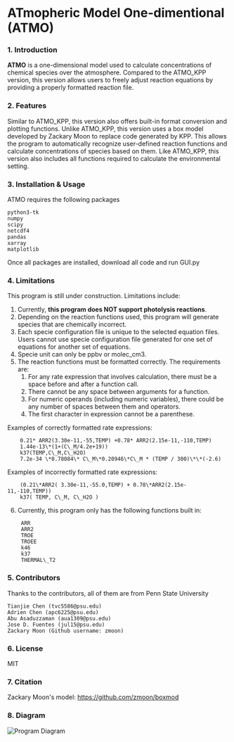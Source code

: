 # ATmopheric Model One-dimentional (ATMO)

### 1. Introduction

**ATMO** is a one-dimensional model used to calculate concentrations of chemical species over the atmosphere. 
Compared to the ATMO\_KPP version, this version allows users to freely adjust reaction equations by providing 
a properly formatted reaction file.

### 2. Features

Similar to ATMO\_KPP, this version also offers built-in format conversion and plotting functions. Unlike ATMO\_KPP, 
this version uses a box model developed by Zackary Moon to replace code generated by KPP. This allows the program 
to automatically recognize user-defined reaction functions and calculate concentrations of species based on them. 
Like ATMO\_KPP, this version also includes all functions required to calculate the environmental setting.

### 3. Installation & Usage

ATMO requires the following packages

    python3-tk
    numpy
    scipy
    netcdf4
    pandas
    xarray
    matplotlib

Once all packages are installed, download all code and run GUI.py

### 4. Limitations

This program is still under construction. Limitations include:

1. Currently, **this program does NOT support photolysis reactions**.
2. Depending on the reaction functions used, this program will generate species that are chemically incorrect.
3. Each specie configuration file is unique to the selected equation files. Users cannot use specie configuration file generated for one set of equations for another set of equations.
4. Specie unit can only be ppbv or molec\_cm3.
5. The reaction functions must be formatted correctly. The requirements are:
    1. For any rate expression that involves calculation, there must be a space before and after a function call.  
    2. There cannot be any space between arguments for a function.  
    3. For numeric operands (including numeric variables), there could be any number of spaces between them and operators.  
    4. The first character in expression cannot be a parenthese. 
 
 Examples of correctly formatted rate expressions:

        0.21* ARR2(3.30e-11,-55,TEMP) +0.78* ARR2(2.15e-11,-110,TEMP)
        1.44e-13\*(1+(C\_M/4.2e+19))
        k37(TEMP,C\_M,C\_H2O)
        7.2e-34 \*0.78084\* C\_M\*0.20946\*C\_M * (TEMP / 300)\*\*(-2.6)

 Examples of incorrectly formatted rate expressions:

        (0.21\*ARR2( 3.30e-11,-55.0,TEMP) + 0.78\*ARR2(2.15e-11,-110,TEMP))
        k37( TEMP, C\_M, C\_H2O )

6. Currently, this program only has the following functions built in:

        ARR
        ARR2
        TROE
        TROEE
        k46
        k37
        THERMAL\_T2

### 5. Contributors

Thanks to the contributors, all of them are from Penn State University
    
    Tianjie Chen (tvc5586@psu.edu)
    Adrien Chen (apc6225@psu.edu)
    Abu Asaduzzaman (aua1309@psu.edu)
    Jose D. Fuentes (jul15@psu.edu)
    Zackary Moon (Github username: zmoon)

### 6. License

MIT

### 7. Citation

Zackary Moon's model: https://github.com/zmoon/boxmod

### 8. Diagram

![Program Diagram](/ATMO/ATMO_New%20Structure.png)

